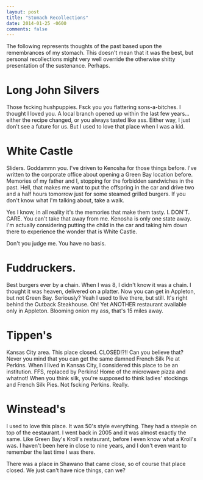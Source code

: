 ```yaml
---
layout: post
title: "Stomach Recollections"
date: 2014-01-25 -0600
comments: false
---
```


The following represents thoughts of the past based upon the remembrances of my stomach.  This doesn't mean that it was the best, but personal recollections might very well override the otherwise shitty presentation of the sustenance.  Perhaps.

Long John Silvers
=======
Those fscking hushpuppies.  Fsck you you flattering sons-a-bitches.  I thought I loved you.  A local branch opened up within the last few years...  either the recipe changed, or you always tasted like ass.  Either way, I just don't see a future for us.  But I used to love that place when I was a kid.

White Castle
=======
Sliders.  Goddammn you.  I've driven to Kenosha for those things before.  I've written to the corporate office about opening a Green Bay location before.  Memories of my father and I, stopping for the forbidden sandwiches in the past.  Hell, that makes me want to put the offspring in the car and drive two and a half hours tomorrow just for some steamed grilled burgers.  If you don't know what I'm talking about, take a walk.

Yes I know, in all reality it's the memories that make them tasty.  I.  DON'T.  CARE.  You can't take that away from me.  Kenosha is only one state away.  I'm actually considering putting the child in the car and taking him down there to experience the wonder that is White Castle.

Don't you judge me.  You have no basis.

Fuddruckers.
=======
Best burgers ever by a chain.  When I was 8, I didn't know it was a chain.  I thought it was heaven, delivered on a platter.  Now you can get in Appleton, but not Green Bay.  Seriously?  Yeah I used to live there, but still.  It's right behind the Outback Steakhouse.  Oh!  Yet ANOTHER restaurant available only in Appleton.  Blooming onion my ass, that's 15 miles away.

Tippen's
=======
Kansas City area.  This place closed.  CLOSED!?!! Can you believe that?  Never you mind that you can get the same damned French Silk Pie at Perkins.  When I lived in Kansas City, I considered this place to be an institution.  FFS, replaced by Perkins!  Home of the microwave pizza and whatnot!  When you think silk, you're supposed to think ladies' stockings and French Silk Pies.  Not fscking Perkins.  Really.

Winstead's
=======
I used to love this place.  It was 50's style everything.  They had a steeple on top of the eestaurant.  I went back in 2005 and it was almost exactly the same.  Like Green Bay's Kroll's restaurant, before I even know what a Kroll's was.  I haven't been here in close to nine years, and I don't even want to remember the last time I was there.

There was a place in Shawano that came close, so of course that place closed.  We just can't have nice things, can we?